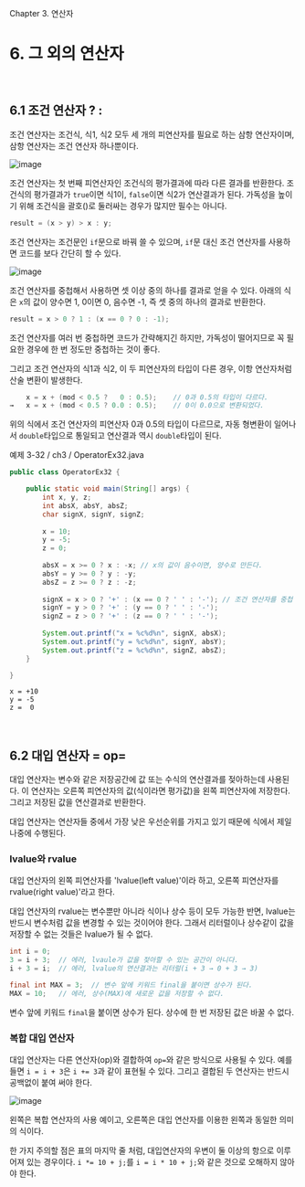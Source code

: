 Chapter 3. 연산자

# 6. 그 외의 연산자

</br>

## 6.1 조건 연산자 ? :

조건 연산자는 조건식, 식1, 식2 모두 세 개의 피연산자를 필요로 하는 삼항 연산자이며, 삼항 연산자는 조건 연산자 하나뿐이다.

![image](https://ifh.cc/g/1Om33v.png)

조건 연산자는 첫 번째 피연산자인 조건식의 평가결과에 따라 다른 결과를 반환한다. 조건식의 평가결과가 `true`이면 식1이, `false`이면 식2가 연산결과가 된다. 가독성을 높이기 위해 조건식을 괄호()로 둘러싸는 경우가 많지만 필수는 아니다.

``` java
result = (x > y) > x : y;
```

조건 연산자는 조건문인 `if`문으로 바꿔 쓸 수 있으며, `if`문 대신 조건 연산자를 사용하면 코드를 보다 간단히 할 수 있다.

![image](https://ifh.cc/g/3JDXpZ.png)

조건 연산자를 중첩해서 사용하면 셋 이상 중의 하나를 결과로 얻을 수 있다. 아래의 식은 `x`의 값이 양수면 1, 0이면 0, 음수면 -1, 즉 셋 중의 하나의 결과로 반환한다.

``` java
result = x > 0 ? 1 : (x == 0 ? 0 : -1);
```

조건 연산자를 여러 번 중첩하면 코드가 간략해지긴 하지만, 가독성이 떨어지므로 꼭 필요한 경우에 한 번 정도만 중첩하는 것이 좋다.

그리고 조건 연산자의 식1과 식2, 이 두 피연산자의 타입이 다른 경우, 이항 연산자처럼 산술 변환이 발생한다.

``` java
    x = x + (mod < 0.5 ?   0 : 0.5);    // 0과 0.5의 타입이 다르다.
→   x = x + (mod < 0.5 ? 0.0 : 0.5);    // 0이 0.0으로 변환되었다.
```

위의 식에서 조건 연산자의 피연산자 0과 0.5의 타입이 다르므로, 자동 형변환이 일어나서 `double`타입으로 통일되고 연산결과 역시 `double`타입이 된다.

예제 3-32 / ch3 / OperatorEx32.java
``` java
public class OperatorEx32 {

	public static void main(String[] args) {
		int x, y, z;
		int absX, absY, absZ;
		char signX, signY, signZ;
		
		x = 10;
		y = -5;
		z = 0;
		
		absX = x >= 0 ? x : -x;	// x의 값이 음수이면, 양수로 만든다.
		absY = y >= 0 ? y : -y;
		absZ = z >= 0 ? z : -z;
		
		signX = x > 0 ? '+' : (x == 0 ? ' ' : '-');	// 조건 연산자를 중첩
		signY = y > 0 ? '+' : (y == 0 ? ' ' : '-');
		signZ = z > 0 ? '+' : (z == 0 ? ' ' : '-');
		
		System.out.printf("x = %c%d%n", signX, absX);
		System.out.printf("y = %c%d%n", signY, absY);
		System.out.printf("z = %c%d%n", signZ, absZ);
	}

}
```

```
x = +10
y = -5
z =  0
```

</br>

## 6.2 대입 연산자 = op=

대입 연산자는 변수와 같은 저장공간에 값 또는 수식의 연산결과를 젖아하는데 사용된다. 이 연산자는 오른쪽 피연산자의 값(식이라면 평가값)을 왼쪽 피연산자에 저장한다. 그리고 저장된 값을 연산결과로 반환한다.

대입 연산자는 연산자들 중에서 가장 낮은 우선순위를 가지고 있기 때문에 식에서 제일 나중에 수행된다.

### lvalue와 rvalue

대입 연산자의  왼쪽 피연산자를 'lvalue(left value)'이라 하고, 오른쪽 피연산자를 rvalue(right value)'라고 한다.

대입 연산자의 rvalue는 변수뿐만 아니라 식이나 상수 등이 모두 가능한 반면, lvalue는 반드시 변수처럼 값을 변경할 수 있는 것이어야 한다. 그래서 리터럴이나 상수같이 값을 저장할 수 없는 것들은 lvalue가 될 수 없다.

``` java
int i = 0;
3 = i + 3;  // 에러, lvaule가 값을 젖아할 수 있는 공간이 아니다.
i + 3 = i;  // 에러, lvalue의 연산결과는 리터럴(i + 3 → 0 + 3 → 3)

final int MAX = 3;  // 변수 앞에 키워드 final을 붙이면 상수가 된다.
MAX = 10;   // 에러, 상수(MAX)에 새로운 값을 저장할 수 없다. 
```

변수 앞에 키워드 `final`을 붙이면 상수가 된다. 상수에 한 번 저장된 값은 바꿀 수 없다.

### 복합 대입 연산자

대입 연산자는 다른 연산자(op)와 결합하여 `op=`와 같은 방식으로 사용될 수 있다. 예를 들면 `i = i + 3`은 `i += 3`과 같이 표현될 수 있다. 그리고 결합된 두 연산자는 반드시 공백없이 붙여 써야 한다.

![image](https://ifh.cc/g/RozxA8.png)

왼쪽은 복합 연산자의 사용 예이고, 오른쪽은 대입 연산자를 이용한 왼쪽과 동일한 의미의 식이다.

한 가지 주의할 점은 표의 마지막 줄 처럼, 대입연산자의 우변이 둘 이상의 항으로 이루어져 있는 경우이다. `i *= 10 + j;`를 `i = i * 10 + j;`와 같은 것으로 오해하지 않아야 한다.